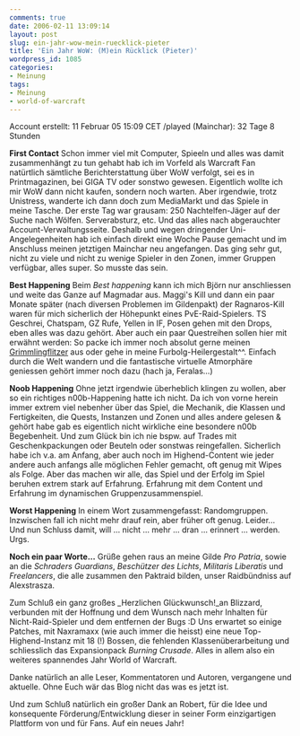```yaml
---
comments: true
date: 2006-02-11 13:09:14
layout: post
slug: ein-jahr-wow-mein-ruecklick-pieter
title: 'Ein Jahr WoW: (M)ein Rücklick (Pieter)'
wordpress_id: 1085
categories:
- Meinung
tags:
- Meinung
- world-of-warcraft
---
```


Account erstellt: 11 Februar 05 15:09 CET
/played (Mainchar): 32 Tage 8 Stunden

**First Contact**
Schon immer viel mit Computer, Spieeln und alles was damit zusammenhängt zu tun gehabt hab ich im Vorfeld als Warcraft Fan natürtlich sämtliche Berichterstattung über WoW verfolgt, sei es in Printmagazinen, bei GIGA TV oder sonstwo gewesen. Eigentlich wollte ich mir WoW dann nicht kaufen, sondern noch warten. Aber irgendwie, trotz Unistress, wanderte ich dann doch zum MediaMarkt und das Spiele in meine Tasche. Der erste Tag war grausam: 250 Nachtelfen-Jäger auf der Suche nach Wölfen. Serverabsturz, etc. Und das alles nach abgerauchter Account-Verwaltungsseite. Deshalb und wegen dringender Uni-Angelegenheiten hab ich einfach direkt eine Woche Pause gemacht und im Anschluss meinen jetztigen Mainchar neu angefangen. Das ging sehr gut, nicht zu viele und nicht zu wenige Spieler in den Zonen, immer Gruppen verfügbar, alles super. So musste das sein.

**Best Happening**
Beim _Best happening_ kann ich mich Björn nur anschliessen und weite das Ganze auf Magmadar aus. Maggi's Kill und dann ein paar Monate später (nach diversen Problemen im Gildenpakt) der Ragnaros-Kill waren für mich sicherlich der Höhepunkt eines PvE-Raid-Spielers. TS Geschrei, Chatspam, GZ Rufe, Yellen in IF, Posen gehen mit den Drops, eben alles was dazu gehört.
Aber auch ein paar Questreihen sollen hier mit erwähnt werden: So packe ich immer noch absolut gerne meinen [Grimmlingflitzer](http://www.gamersliving.com/wowblog/2005/11/21/grimmlingflitzer-jungtier/) aus oder gehe in meine Furbolg-Heilergestalt^^. Einfach durch die Welt wandern und die fantastische virtuelle Atmorphäre geniessen gehört immer noch dazu (hach ja, Feralas...)

**Noob Happening**
Ohne jetzt irgendwie überheblich klingen zu wollen, aber so ein richtiges n00b-Happening hatte ich nicht. Da ich von vorne herein immer extrem viel nebenher über das Spiel, die Mechanik, die Klassen und Fertigkeiten, die Quests, Instanzen und Zonen und alles andere gelesen & gehört habe gab es eigentlich nicht wirkliche eine besondere n00b Begebenheit. Und zum Glück bin ich nie bspw. auf Trades mit Geschenkpackungen oder Beuteln oder sonstwas reingefallen.
Sicherlich habe ich v.a. am Anfang, aber auch noch im Highend-Content wie jeder andere auch anfangs alle möglichen Fehler gemacht, oft genug mit Wipes als Folge. Aber das machen wir alle, das Spiel und der Erfolg im Spiel beruhen extrem stark auf Erfahrung. Erfahrung mit dem Content und Erfahrung im dynamischen Gruppenzusammenspiel.

**Worst Happening**
In einem Wort zusammengefasst: Randomgruppen. Inzwischen fall ich nicht mehr drauf rein, aber früher oft genug. Leider... Und nun Schluss damit, will ... nicht ... mehr ... dran ... erinnert ... werden. Urgs.

**Noch ein paar Worte...**
Grüße gehen raus an meine Gilde _Pro Patria_, sowie an die _Schraders Guardians_, _Beschützer des Lichts_, _Militaris Liberatis_ und _Freelancers_, die alle zusammen den Paktraid bilden, unser Raidbündniss auf Alexstrasza.

Zum Schluß ein ganz großes _Herzlichen Glückwunsch!_an Blizzard, verbunden mit der Hoffnung und dem Wunsch nach mehr Inhalten für Nicht-Raid-Spieler und dem entfernen der Bugs :D
Uns erwartet so einige Patches, mit Naxramaxx (wie auch immer die heisst) eine neue Top-Highend-Instanz mit 18 (!) Bossen, die fehlenden Klassenüberarbeitung und schliesslich das Expansionpack _Burning Crusade_. Alles in allem also ein weiteres spannendes Jahr World of Warcraft.

Danke natürlich an alle Leser, Kommentatoren und Autoren, vergangene und aktuelle. Ohne Euch wär das Blog nicht das was es jetzt ist.

Und zum Schluß natürlich ein großer Dank an Robert, für die Idee und konsequente Förderung/Entwicklung dieser in seiner Form einzigartigen Plattform von und für Fans. Auf ein neues Jahr!
